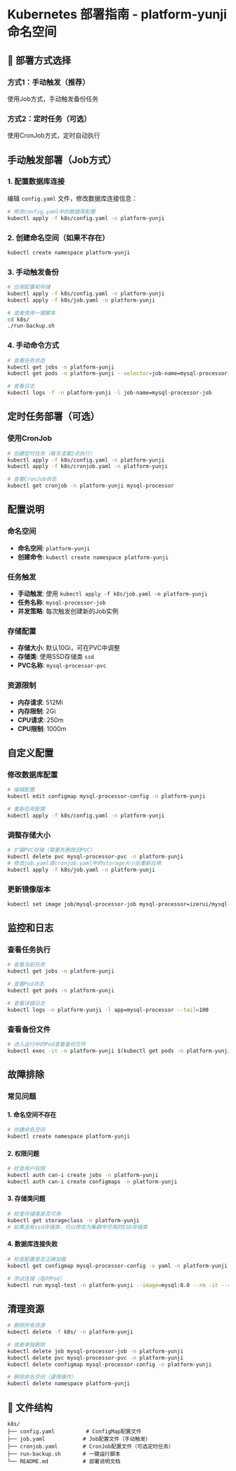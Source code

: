 # Kubernetes 部署指南 - platform-yunji命名空间

## 🚀 部署方式选择

### 方式1：手动触发（推荐）
使用Job方式，手动触发备份任务

### 方式2：定时任务（可选）
使用CronJob方式，定时自动执行

## 手动触发部署（Job方式）

### 1. 配置数据库连接
编辑 `config.yaml` 文件，修改数据库连接信息：
```bash
# 修改config.yaml中的数据库配置
kubectl apply -f k8s/config.yaml -n platform-yunji
```

### 2. 创建命名空间（如果不存在）
```bash
kubectl create namespace platform-yunji
```

### 3. 手动触发备份
```bash
# 应用配置和存储
kubectl apply -f k8s/config.yaml -n platform-yunji
kubectl apply -f k8s/job.yaml -n platform-yunji

# 或者使用一键脚本
cd k8s/
./run-backup.sh
```

### 4. 手动命令方式
```bash
# 查看任务状态
kubectl get jobs -n platform-yunji
kubectl get pods -n platform-yunji --selector=job-name=mysql-processor-job

# 查看日志
kubectl logs -f -n platform-yunji -l job-name=mysql-processor-job
```

## 定时任务部署（可选）

### 使用CronJob
```bash
# 创建定时任务（每天凌晨2点执行）
kubectl apply -f k8s/config.yaml -n platform-yunji
kubectl apply -f k8s/cronjob.yaml -n platform-yunji

# 查看CronJob状态
kubectl get cronjob -n platform-yunji mysql-processor
```

## 配置说明

### 命名空间
- **命名空间**: `platform-yunji`
- **创建命令**: `kubectl create namespace platform-yunji`

### 任务触发
- **手动触发**: 使用 `kubectl apply -f k8s/job.yaml -n platform-yunji`
- **任务名称**: `mysql-processor-job`
- **并发策略**: 每次触发创建新的Job实例

### 存储配置
- **存储大小**: 默认10Gi，可在PVC中调整
- **存储类**: 使用SSD存储类 `ssd`
- **PVC名称**: `mysql-processor-pvc`

### 资源限制
- **内存请求**: 512Mi
- **内存限制**: 2Gi
- **CPU请求**: 250m
- **CPU限制**: 1000m

## 自定义配置

### 修改数据库配置
```bash
# 编辑配置
kubectl edit configmap mysql-processor-config -n platform-yunji

# 重新应用配置
kubectl apply -f k8s/config.yaml -n platform-yunji
```

### 调整存储大小
```bash
# 扩展PVC存储（需要先删除旧PVC）
kubectl delete pvc mysql-processor-pvc -n platform-yunji
# 修改job.yaml或cronjob.yaml中的storage大小后重新应用
kubectl apply -f k8s/job.yaml -n platform-yunji
```

### 更新镜像版本
```bash
kubectl set image job/mysql-processor-job mysql-processor=izerui/mysql-processor:v1.1.0 -n platform-yunji
```

## 监控和日志

### 查看任务执行
```bash
# 查看当前任务
kubectl get jobs -n platform-yunji

# 查看Pod状态
kubectl get pods -n platform-yunji

# 查看详细日志
kubectl logs -n platform-yunji -l app=mysql-processor --tail=100
```

### 查看备份文件
```bash
# 进入运行中的Pod查看备份文件
kubectl exec -it -n platform-yunji $(kubectl get pods -n platform-yunji --selector=job-name=mysql-processor-job --sort-by=.metadata.creationTimestamp -o jsonpath='{.items[0].metadata.name}') -- ls -la /app/dumps/
```

## 故障排除

### 常见问题

#### 1. 命名空间不存在
```bash
# 创建命名空间
kubectl create namespace platform-yunji
```

#### 2. 权限问题
```bash
# 检查用户权限
kubectl auth can-i create jobs -n platform-yunji
kubectl auth can-i create configmaps -n platform-yunji
```

#### 3. 存储类问题
```bash
# 检查存储类是否可用
kubectl get storageclass -n platform-yunji
# 如果没有ssd存储类，可以修改为集群中可用的SSD存储类
```

#### 4. 数据库连接失败
```bash
# 检查配置是否正确加载
kubectl get configmap mysql-processor-config -o yaml -n platform-yunji

# 测试连接（临时Pod）
kubectl run mysql-test -n platform-yunji --image=mysql:8.0 --rm -it --restart=Never -- mysql -h<source-host> -u<user> -p<password>
```

## 清理资源
```bash
# 删除所有资源
kubectl delete -f k8s/ -n platform-yunji

# 或者单独删除
kubectl delete job mysql-processor-job -n platform-yunji
kubectl delete pvc mysql-processor-pvc -n platform-yunji
kubectl delete configmap mysql-processor-config -n platform-yunji

# 删除命名空间（谨慎操作）
kubectl delete namespace platform-yunji
```

## 📁 文件结构
```
k8s/
├── config.yaml          # ConfigMap配置文件
├── job.yaml            # Job配置文件（手动触发）
├── cronjob.yaml        # CronJob配置文件（可选定时任务）
├── run-backup.sh       # 一键运行脚本
└── README.md           # 部署说明文档
```
